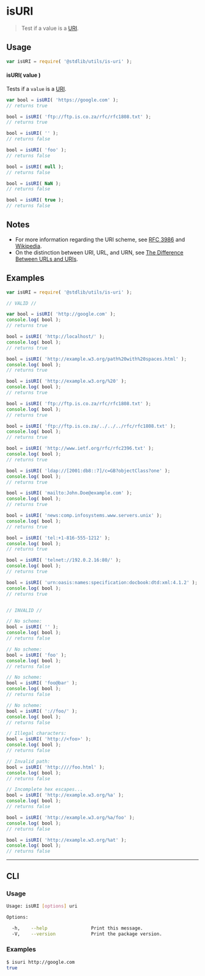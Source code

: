 # isURI

> Test if a value is a [URI][uri].


<section class="usage">

## Usage

``` javascript
var isURI = require( '@stdlib/utils/is-uri' );
```

#### isURI( value )

Tests if a `value` is a [URI][uri].

``` javascript
var bool = isURI( 'https://google.com' );
// returns true

bool = isURI( 'ftp://ftp.is.co.za/rfc/rfc1808.txt' );
// returns true

bool = isURI( '' );
// returns false

bool = isURI( 'foo' );
// returns false

bool = isURI( null );
// returns false

bool = isURI( NaN );
// returns false

bool = isURI( true );
// returns false
```

</section>

<!-- /.usage -->


<section class="notes">

## Notes

* For more information regarding the URI scheme, see [RFC 3986][rfc-3986] and [Wikipedia][uri].
* On the distinction between URI, URL, and URN, see [The Difference Between URLs and URIs][difference-url-uri].

</section>

<!-- /.notes -->


<section class="examples">

## Examples

``` javascript
var isURI = require( '@stdlib/utils/is-uri' );

// VALID //

var bool = isURI( 'http://google.com' );
console.log( bool );
// returns true

bool = isURI( 'http://localhost/' );
console.log( bool );
// returns true

bool = isURI( 'http://example.w3.org/path%20with%20spaces.html' );
console.log( bool );
// returns true

bool = isURI( 'http://example.w3.org/%20' );
console.log( bool );
// returns true

bool = isURI( 'ftp://ftp.is.co.za/rfc/rfc1808.txt' );
console.log( bool );
// returns true

bool = isURI( 'ftp://ftp.is.co.za/../../../rfc/rfc1808.txt' );
console.log( bool );
// returns true

bool = isURI( 'http://www.ietf.org/rfc/rfc2396.txt' );
console.log( bool );
// returns true

bool = isURI( 'ldap://[2001:db8::7]/c=GB?objectClass?one' );
console.log( bool );
// returns true

bool = isURI( 'mailto:John.Doe@example.com' );
console.log( bool );
// returns true

bool = isURI( 'news:comp.infosystems.www.servers.unix' );
console.log( bool );
// returns true

bool = isURI( 'tel:+1-816-555-1212' );
console.log( bool );
// returns true

bool = isURI( 'telnet://192.0.2.16:80/' );
console.log( bool );
// returns true

bool = isURI( 'urn:oasis:names:specification:docbook:dtd:xml:4.1.2' );
console.log( bool );
// returns true


// INVALID //

// No scheme:
bool = isURI( '' );
console.log( bool );
// returns false

// No scheme:
bool = isURI( 'foo' );
console.log( bool );
// returns false

// No scheme:
bool = isURI( 'foo@bar' );
console.log( bool );
// returns false

// No scheme:
bool = isURI( '://foo/' );
console.log( bool );
// returns false

// Illegal characters:
bool = isURI( 'http://<foo>' );
console.log( bool );
// returns false

// Invalid path:
bool = isURI( 'http:////foo.html' );
console.log( bool );
// returns false

// Incomplete hex escapes...
bool = isURI( 'http://example.w3.org/%a' );
console.log( bool );
// returns false

bool = isURI( 'http://example.w3.org/%a/foo' );
console.log( bool );
// returns false

bool = isURI( 'http://example.w3.org/%at' );
console.log( bool );
// returns false
```

</section>

<!-- /.examples -->


---

<section class="cli">

## CLI

<section class="usage">

### Usage

``` bash
Usage: isURI [options] uri

Options:

  -h,    --help                Print this message.
  -V,    --version             Print the package version.
```

</section>

<!-- /.usage -->

<section class="examples">

### Examples

``` bash
$ isuri http://google.com
true
```

</section>

<!-- /.examples -->

</section>

<!-- /.cli -->


<section class="links">

[uri]: http://en.wikipedia.org/wiki/URI_scheme
[rfc-3986]: http://tools.ietf.org/html/rfc3986
[difference-url-uri]: https://danielmiessler.com/study/url-uri/

</section>

<!-- /.links -->
